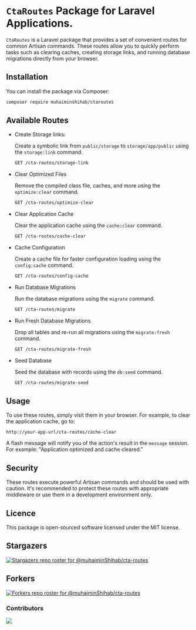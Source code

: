 # `CtaRoutes` Package for Laravel Applications.

`CtaRoutes` is a Laravel package that provides a set of convenient routes for common Artisan commands. These routes allow you to quickly perform tasks such as clearing caches, creating storage links, and running database migrations directly from your browser.

## Installation

You can install the package via Composer:

```bash
composer require muhaiminshihab/ctaroutes
```

## Available Routes
- Create Storage links:

    Create a symbolic link from `public/storage` to `storage/app/public` using the `storage:link` command.

    ```bash
    GET /cta-routes/storage-link
    ```

- Clear Optimized Files

    Remove the compiled class file, caches, and more using the `optimize:clear` command.

    ```bash
    GET /cta-routes/optimize-clear
    ```

- Clear Application Cache

    Clear the application cache using the `cache:clear` command.

    ```bash
    GET /cta-routes/cache-clear
    ```

- Cache Configuration

    Create a cache file for faster configuration loading using the `config:cache` command.

    ```bash
    GET /cta-routes/config-cache
    ```

- Run Database Migrations

    Run the database migrations using the `migrate` command.

    ```bash
    GET /cta-routes/migrate
    ```

- Run Fresh Database Migrations

    Drop all tables and re-run all migrations using the `migrate:fresh` command.

    ```bash
    GET /cta-routes/migrate-fresh
    ```

- Seed Database

    Seed the database with records using the `db:seed` command.

    ```bash
    GET /cta-routes/migrate-seed
    ```

## Usage

To use these routes, simply visit them in your browser. For example, to clear the application cache, go to:

```
http://your-app-url/cta-routes/cache-clear
```

A flash message will notify you of the action's result in the `message` session. For example: "Application optimized and cache cleared."

## Security

These routes execute powerful Artisan commands and should be used with caution. It's recommended to protect these routes with appropriate middleware or use them in a development environment only.

## Licence

This package is open-sourced software licensed under the MIT license.

## Stargazers
[![Stargazers repo roster for @muhaiminShihab/cta-routes](https://reporoster.com/stars/notext/muhaiminShihab/cta-routes)](https://github.com/muhaiminShihab/cta-routes/stargazers)

## Forkers
[![Forkers repo roster for @muhaiminShihab/cta-routes](https://reporoster.com/forks/notext/muhaiminShihab/cta-routes)](https://github.com/muhaiminShihab/cta-routes/network/members)

### Contributors
<a href="https://github.com/muhaiminShihab/cta-routes/graphs/contributors">
  <img src="https://contrib.rocks/image?repo=muhaiminShihab/cta-routes" />
</a>

